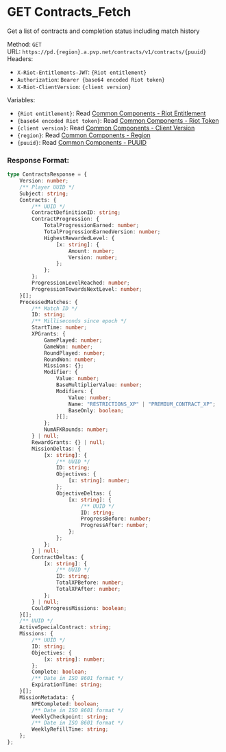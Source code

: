 <!--

This file is automatically generated!
Do not edit it directly!
See https://github.com/techchrism/valorant-api-docs/blob/trunk/contributing.md for more information.

-->

# GET Contracts_Fetch

Get a list of contracts and completion status including match history  


Method: `GET`  
URL: `https://pd.{region}.a.pvp.net/contracts/v1/contracts/{puuid}`  
Headers:
 - `X-Riot-Entitlements-JWT`: `{Riot entitlement}`
 - `Authorization`: `Bearer {base64 encoded Riot token}`
 - `X-Riot-ClientVersion`: `{client version}`

Variables:
 - `{Riot entitlement}`: Read [Common Components - Riot Entitlement](../common-components.md#riot-entitlement)
 - `{base64 encoded Riot token}`: Read [Common Components - Riot Token](../common-components.md#riot-token)
 - `{client version}`: Read [Common Components - Client Version](../common-components.md#client-version)
 - `{region}`: Read [Common Components - Region](../common-components.md#region)
 - `{puuid}`: Read [Common Components - PUUID](../common-components.md#puuid)


### Response Format:
```ts
type ContractsResponse = {
    Version: number;
    /** Player UUID */
    Subject: string;
    Contracts: {
        /** UUID */
        ContractDefinitionID: string;
        ContractProgression: {
            TotalProgressionEarned: number;
            TotalProgressionEarnedVersion: number;
            HighestRewardedLevel: {
                [x: string]: {
                    Amount: number;
                    Version: number;
                };
            };
        };
        ProgressionLevelReached: number;
        ProgressionTowardsNextLevel: number;
    }[];
    ProcessedMatches: {
        /** Match ID */
        ID: string;
        /** Milliseconds since epoch */
        StartTime: number;
        XPGrants: {
            GamePlayed: number;
            GameWon: number;
            RoundPlayed: number;
            RoundWon: number;
            Missions: {};
            Modifier: {
                Value: number;
                BaseMultiplierValue: number;
                Modifiers: {
                    Value: number;
                    Name: "RESTRICTIONS_XP" | "PREMIUM_CONTRACT_XP";
                    BaseOnly: boolean;
                }[];
            };
            NumAFKRounds: number;
        } | null;
        RewardGrants: {} | null;
        MissionDeltas: {
            [x: string]: {
                /** UUID */
                ID: string;
                Objectives: {
                    [x: string]: number;
                };
                ObjectiveDeltas: {
                    [x: string]: {
                        /** UUID */
                        ID: string;
                        ProgressBefore: number;
                        ProgressAfter: number;
                    };
                };
            };
        } | null;
        ContractDeltas: {
            [x: string]: {
                /** UUID */
                ID: string;
                TotalXPBefore: number;
                TotalXPAfter: number;
            };
        } | null;
        CouldProgressMissions: boolean;
    }[];
    /** UUID */
    ActiveSpecialContract: string;
    Missions: {
        /** UUID */
        ID: string;
        Objectives: {
            [x: string]: number;
        };
        Complete: boolean;
        /** Date in ISO 8601 format */
        ExpirationTime: string;
    }[];
    MissionMetadata: {
        NPECompleted: boolean;
        /** Date in ISO 8601 format */
        WeeklyCheckpoint: string;
        /** Date in ISO 8601 format */
        WeeklyRefillTime: string;
    };
};
```
